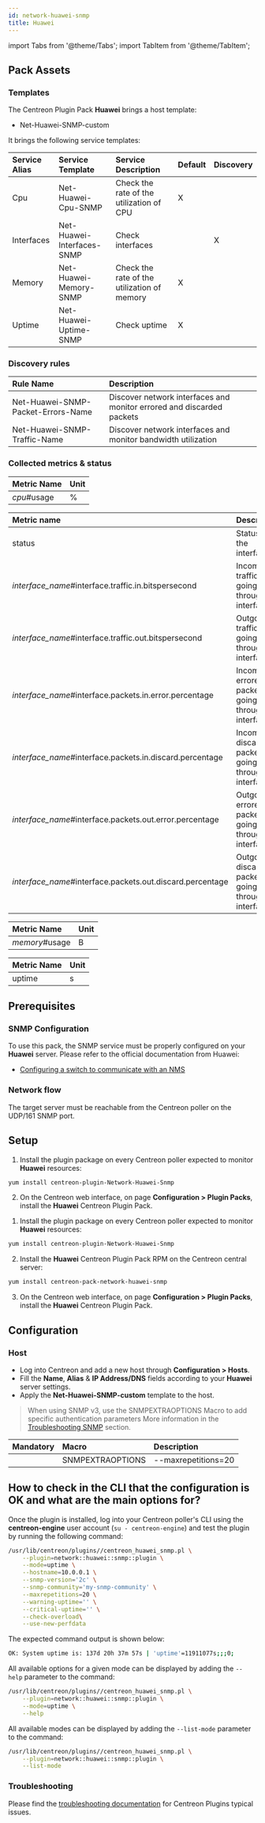 ```yaml
---
id: network-huawei-snmp
title: Huawei
---
```

import Tabs from '@theme/Tabs';
import TabItem from '@theme/TabItem';


## Pack Assets

### Templates

The Centreon Plugin Pack **Huawei** brings a host template:

* Net-Huawei-SNMP-custom

It brings the following service templates:

| Service Alias | Service Template           | Service Description                         | Default | Discovery |
|:--------------|:---------------------------|:--------------------------------------------|:--------|:----------|
| Cpu           | Net-Huawei-Cpu-SNMP        | Check the rate of the utilization of CPU    | X       |           |
| Interfaces    | Net-Huawei-Interfaces-SNMP | Check interfaces                            |         | X         |
| Memory        | Net-Huawei-Memory-SNMP     | Check the rate of the utilization of memory | X       |           |
| Uptime        | Net-Huawei-Uptime-SNMP     | Check uptime                                | X       |           |

### Discovery rules

| Rule Name                          | Description                                                           |
|:-----------------------------------|:----------------------------------------------------------------------|
| Net-Huawei-SNMP-Packet-Errors-Name | Discover network interfaces and monitor errored and discarded packets |
| Net-Huawei-SNMP-Traffic-Name       | Discover network interfaces and monitor bandwidth utilization         |

### Collected metrics & status

<Tabs groupId="sync">
<TabItem value="Cpu" label="Cpu">

| Metric Name | Unit  |
|:------------|:------|
| *cpu*#usage | %     |

</TabItem>
<TabItem value="Interfaces" label="Interfaces">

| Metric name                                               | Description                                             | Unit |
|:--------------------------------------------------------- |:------------------------------------------------------- |:---- |
| status                                                    | Status of the interface                                 |      |
| *interface_name*#interface.traffic.in.bitspersecond       | Incoming traffic going through the interface            | b/s  |
| *interface_name*#interface.traffic.out.bitspersecond      | Outgoing traffic going through the interface            | b/s  |
| *interface_name*#interface.packets.in.error.percentage    | Incoming errored packets going through the interface    | %    |
| *interface_name*#interface.packets.in.discard.percentage  | Incoming discarded packets going through the interface  | %    |
| *interface_name*#interface.packets.out.error.percentage   | Outgoing errored packets going through the interface    | %    |
| *interface_name*#interface.packets.out.discard.percentage | Outgoing discarded packets going through the interface  | %    |

</TabItem>
<TabItem value="Memory" label="Memory">

| Metric Name    | Unit  |
|:---------------|:------|
| *memory*#usage |   B   |

</TabItem>
<TabItem value="Uptime" label="Uptime">

| Metric Name | Unit  |
|:------------|:------|
| uptime      |  s    |

</TabItem>
</Tabs>

## Prerequisites

### SNMP Configuration

To use this pack, the SNMP service must be properly configured on your **Huawei**
server. Please refer to the official documentation from Huawei:
* [Configuring a switch to communicate with an NMS](https://support.huawei.com/enterprise/en/doc/EDOC1000141939/4dc2df25/example-for-configuring-a-switch-to-communicate-with-an-nms-using-snmpv2c)

### Network flow

The target server must be reachable from the Centreon poller on the UDP/161
SNMP port.

## Setup

<Tabs groupId="sync">
<TabItem value="Online License" label="Online License">

1. Install the plugin package on every Centreon poller expected to monitor **Huawei** resources:

```bash
yum install centreon-plugin-Network-Huawei-Snmp
```

2. On the Centreon web interface, on page **Configuration > Plugin Packs**, install the **Huawei** Centreon Plugin Pack.

</TabItem>
<TabItem value="Offline License" label="Offline License">

1. Install the plugin package on every Centreon poller expected to monitor **Huawei** resources:

```bash
yum install centreon-plugin-Network-Huawei-Snmp
```

2. Install the **Huawei** Centreon Plugin Pack RPM on the Centreon central server:

```bash
yum install centreon-pack-network-huawei-snmp
```

3. On the Centreon web interface, on page **Configuration > Plugin Packs**, install the **Huawei** Centreon Plugin Pack.

</TabItem>
</Tabs>

## Configuration

### Host

* Log into Centreon and add a new host through **Configuration > Hosts**.
* Fill the **Name**, **Alias** & **IP Address/DNS** fields according to your **Huawei** server settings.
* Apply the **Net-Huawei-SNMP-custom** template to the host.

> When using SNMP v3, use the SNMPEXTRAOPTIONS Macro to add specific authentication parameters 
> More information in the [Troubleshooting SNMP](../getting-started/how-to-guides/troubleshooting-plugins.md#snmpv3-options-mapping) section.

| Mandatory   | Macro            | Description         |
|:------------|:-----------------|:--------------------|
|             | SNMPEXTRAOPTIONS | --maxrepetitions=20 |

## How to check in the CLI that the configuration is OK and what are the main options for?

Once the plugin is installed, log into your Centreon poller's CLI using the
**centreon-engine** user account (`su - centreon-engine`) and test the plugin by
running the following command:

```bash
/usr/lib/centreon/plugins//centreon_huawei_snmp.pl \
    --plugin=network::huawei::snmp::plugin \
    --mode=uptime \
    --hostname=10.0.0.1 \
    --snmp-version='2c' \
    --snmp-community='my-snmp-community' \
    --maxrepetitions=20 \
    --warning-uptime='' \
    --critical-uptime='' \
    --check-overload\
    --use-new-perfdata
```

The expected command output is shown below:

```bash
OK: System uptime is: 137d 20h 37m 57s | 'uptime'=11911077s;;;0;
```

All available options for a given mode can be displayed by adding the
`--help` parameter to the command:

```bash
/usr/lib/centreon/plugins//centreon_huawei_snmp.pl \
    --plugin=network::huawei::snmp::plugin \
    --mode=uptime \
    --help
```

All available modes can be displayed by adding the `--list-mode` parameter to
the command:

```bash
/usr/lib/centreon/plugins//centreon_huawei_snmp.pl \
    --plugin=network::huawei::snmp::plugin \
    --list-mode
```

### Troubleshooting

Please find the [troubleshooting documentation](../getting-started/how-to-guides/troubleshooting-plugins.md)
for Centreon Plugins typical issues.